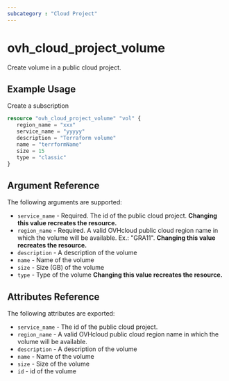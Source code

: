 ```yaml
---
subcategory : "Cloud Project"
---
```


# ovh_cloud_project_volume

Create volume in a public cloud project.

## Example Usage

Create a subscription

```terraform
resource "ovh_cloud_project_volume" "vol" {
   region_name = "xxx"
   service_name = "yyyyy"
   description = "Terraform volume"
   name = "terrformName"
   size = 15
   type = "classic"
}
```

## Argument Reference

The following arguments are supported:

* `service_name` - Required. The id of the public cloud project. **Changing this value recreates the resource.**
* `region_name` - Required. A valid OVHcloud public cloud region name in which the volume will be available. Ex.: "GRA11". **Changing this value recreates the resource.**
* `description` - A description of the volume
* `name` - Name of the volume
* `size` - Size (GB) of the volume
* `type` - Type of the volume **Changing this value recreates the resource.**

## Attributes Reference

The following attributes are exported:

* `service_name` - The id of the public cloud project.
* `region_name` - A valid OVHcloud public cloud region name in which the volume will be available.
* `description` - A description of the volume
* `name` - Name of the volume
* `size` - Size of the volume
* `id` - id of the volume
